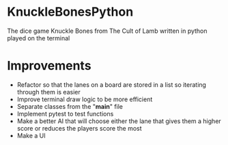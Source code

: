 # KnuckleBonesPython
 The dice game Knuckle Bones from The Cult of Lamb written in python played on the terminal

# Improvements
- Refactor so that the lanes on a board are stored in a list so iterating through them is easier
- Improve terminal draw logic to be more efficient
- Separate classes from the "__main__" file
- Implement pytest to test functions
- Make a better AI that will choose either the lane that gives them a higher score or reduces the players score the most
- Make a UI
